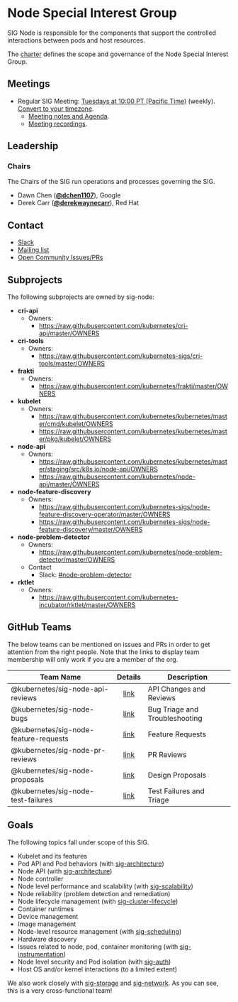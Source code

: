 <!---
This is an autogenerated file!

Please do not edit this file directly, but instead make changes to the
sigs.yaml file in the project root.

To understand how this file is generated, see https://git.k8s.io/community/generator/README.md
--->
# Node Special Interest Group

SIG Node is responsible for the components that support the controlled interactions between pods and host resources.

The [charter](charter.md) defines the scope and governance of the Node Special Interest Group.

## Meetings
* Regular SIG Meeting: [Tuesdays at 10:00 PT (Pacific Time)](https://docs.google.com/document/d/1FQx0BPlkkl1Bn0c9ocVBxYIKojpmrS1CFP5h0DI68AE/edit) (weekly). [Convert to your timezone](http://www.thetimezoneconverter.com/?t=10:00&tz=PT%20%28Pacific%20Time%29).
  * [Meeting notes and Agenda](https://docs.google.com/document/d/1Ne57gvidMEWXR70OxxnRkYquAoMpt56o75oZtg-OeBg/edit?usp=sharing).
  * [Meeting recordings](https://www.youtube.com/watch?v=FbKOI9-x9hI&list=PL69nYSiGNLP1wJPj5DYWXjiArF-MJ5fNG).

## Leadership

### Chairs
The Chairs of the SIG run operations and processes governing the SIG.

* Dawn Chen (**[@dchen1107](https://github.com/dchen1107)**), Google
* Derek Carr (**[@derekwaynecarr](https://github.com/derekwaynecarr)**), Red Hat

## Contact
* [Slack](https://kubernetes.slack.com/messages/sig-node)
* [Mailing list](https://groups.google.com/forum/#!forum/kubernetes-sig-node)
* [Open Community Issues/PRs](https://github.com/kubernetes/community/labels/sig%2Fnode)

## Subprojects

The following subprojects are owned by sig-node:
- **cri-api**
  - Owners:
    - https://raw.githubusercontent.com/kubernetes/cri-api/master/OWNERS
- **cri-tools**
  - Owners:
    - https://raw.githubusercontent.com/kubernetes-sigs/cri-tools/master/OWNERS
- **frakti**
  - Owners:
    - https://raw.githubusercontent.com/kubernetes/frakti/master/OWNERS
- **kubelet**
  - Owners:
    - https://raw.githubusercontent.com/kubernetes/kubernetes/master/cmd/kubelet/OWNERS
    - https://raw.githubusercontent.com/kubernetes/kubernetes/master/pkg/kubelet/OWNERS
- **node-api**
  - Owners:
    - https://raw.githubusercontent.com/kubernetes/kubernetes/master/staging/src/k8s.io/node-api/OWNERS
    - https://raw.githubusercontent.com/kubernetes/node-api/master/OWNERS
- **node-feature-discovery**
  - Owners:
    - https://raw.githubusercontent.com/kubernetes-sigs/node-feature-discovery-operator/master/OWNERS
    - https://raw.githubusercontent.com/kubernetes-sigs/node-feature-discovery/master/OWNERS
- **node-problem-detector**
  - Owners:
    - https://raw.githubusercontent.com/kubernetes/node-problem-detector/master/OWNERS
  - Contact
    - Slack: [#node-problem-detector](https://kubernetes.slack.com/messages/node-problem-detector)
- **rktlet**
  - Owners:
    - https://raw.githubusercontent.com/kubernetes-incubator/rktlet/master/OWNERS

## GitHub Teams

The below teams can be mentioned on issues and PRs in order to get attention from the right people.
Note that the links to display team membership will only work if you are a member of the org.

| Team Name | Details | Description |
| --------- |:-------:| ----------- |
| @kubernetes/sig-node-api-reviews | [link](https://github.com/orgs/kubernetes/teams/sig-node-api-reviews) | API Changes and Reviews |
| @kubernetes/sig-node-bugs | [link](https://github.com/orgs/kubernetes/teams/sig-node-bugs) | Bug Triage and Troubleshooting |
| @kubernetes/sig-node-feature-requests | [link](https://github.com/orgs/kubernetes/teams/sig-node-feature-requests) | Feature Requests |
| @kubernetes/sig-node-pr-reviews | [link](https://github.com/orgs/kubernetes/teams/sig-node-pr-reviews) | PR Reviews |
| @kubernetes/sig-node-proposals | [link](https://github.com/orgs/kubernetes/teams/sig-node-proposals) | Design Proposals |
| @kubernetes/sig-node-test-failures | [link](https://github.com/orgs/kubernetes/teams/sig-node-test-failures) | Test Failures and Triage |

<!-- BEGIN CUSTOM CONTENT -->
## Goals

The following topics fall under scope of this SIG.

- Kubelet and its features
- Pod API and Pod behaviors (with [sig-architecture](../sig-architecture))
- Node API (with [sig-architecture](../sig-architecture))
- Node controller
- Node level performance and scalability (with [sig-scalability](../sig-scalability))
- Node reliability (problem detection and remediation)
- Node lifecycle management (with [sig-cluster-lifecycle](../sig-cluster-lifecycle))
- Container runtimes
- Device management
- Image management
- Node-level resource management (with [sig-scheduling](../sig-scheduling))
- Hardware discovery
- Issues related to node, pod, container monitoring (with [sig-instrumentation](../sig-instrumentation))
- Node level security and Pod isolation (with [sig-auth](../sig-auth))
- Host OS and/or kernel interactions (to a limited extent)

We also work closely with [sig-storage](../sig-storage) and [sig-network](../sig-network). As you can see, this is a very cross-functional team!
<!-- END CUSTOM CONTENT -->
